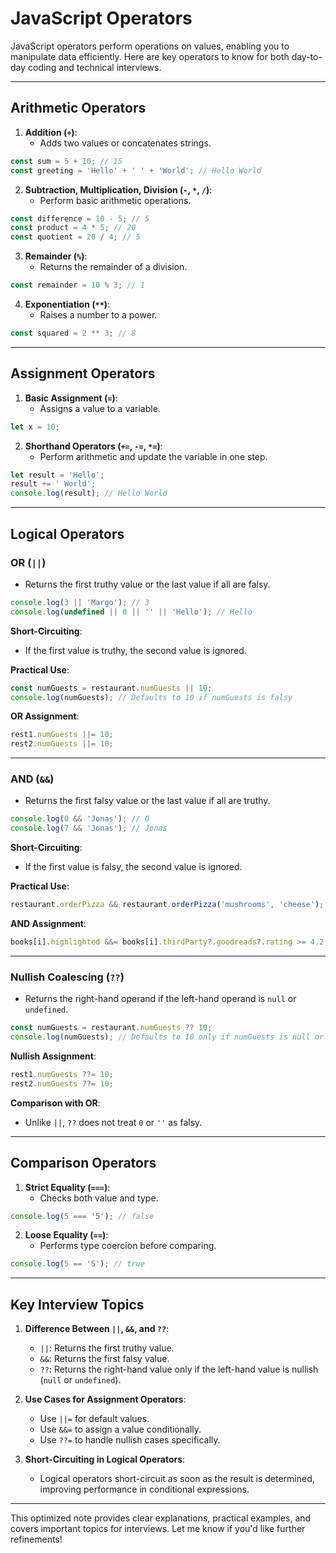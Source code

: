# JavaScript Operators

JavaScript operators perform operations on values, enabling you to manipulate data efficiently. Here are key operators to know for both day-to-day coding and technical interviews.

---

## Arithmetic Operators

1. **Addition (`+`)**:
   - Adds two values or concatenates strings.
```js
const sum = 5 + 10; // 15
const greeting = 'Hello' + ' ' + 'World'; // Hello World
```

2. **Subtraction, Multiplication, Division (`-`, `*`, `/`)**:
   - Perform basic arithmetic operations.
```js 
const difference = 10 - 5; // 5
const product = 4 * 5; // 20
const quotient = 20 / 4; // 5
```

3. **Remainder (`%`)**:
   - Returns the remainder of a division.
```js
const remainder = 10 % 3; // 1
```

4. **Exponentiation (`**`)**:
   - Raises a number to a power.
```js 
const squared = 2 ** 3; // 8
```

---

## Assignment Operators

1. **Basic Assignment (`=`)**:
   - Assigns a value to a variable.
```js
let x = 10;
```

2. **Shorthand Operators (`+=`, `-=`, `*=`)**:
   - Perform arithmetic and update the variable in one step.
```js
let result = 'Hello';
result += ' World';
console.log(result); // Hello World
```

---

## Logical Operators

### **OR (`||`)**
- Returns the first truthy value or the last value if all are falsy.
```js
console.log(3 || 'Margo'); // 3
console.log(undefined || 0 || '' || 'Hello'); // Hello
```

**Short-Circuiting**:
- If the first value is truthy, the second value is ignored.

**Practical Use**:
```js
const numGuests = restaurant.numGuests || 10;
console.log(numGuests); // Defaults to 10 if numGuests is falsy
```

**OR Assignment**:
```js
rest1.numGuests ||= 10;
rest2.numGuests ||= 10;
```

---

### **AND (`&&`)**
- Returns the first falsy value or the last value if all are truthy.
```js
console.log(0 && 'Jonas'); // 0
console.log(7 && 'Jonas'); // Jonas
```

**Short-Circuiting**:
- If the first value is falsy, the second value is ignored.

**Practical Use**:
```js 
restaurant.orderPizza && restaurant.orderPizza('mushrooms', 'cheese');
```

**AND Assignment**:
```js
books[i].highlighted &&= books[i].thirdParty?.goodreads?.rating >= 4.2;
```

---

### **Nullish Coalescing (`??`)**
- Returns the right-hand operand if the left-hand operand is `null` or `undefined`.
```js
const numGuests = restaurant.numGuests ?? 10;
console.log(numGuests); // Defaults to 10 only if numGuests is null or undefined
```

**Nullish Assignment**:
```js 
rest1.numGuests ??= 10;
rest2.numGuests ??= 10;
```

**Comparison with OR**:
- Unlike `||`, `??` does not treat `0` or `''` as falsy.

---

## Comparison Operators

1. **Strict Equality (`===`)**:
   - Checks both value and type.
```js
console.log(5 === '5'); // false
```

2. **Loose Equality (`==`)**:
   - Performs type coercion before comparing.
```js
console.log(5 == '5'); // true
```

---

## Key Interview Topics

1. **Difference Between `||`, `&&`, and `??`**:
   - `||`: Returns the first truthy value.
   - `&&`: Returns the first falsy value.
   - `??`: Returns the right-hand value only if the left-hand value is nullish (`null` or `undefined`).

2. **Use Cases for Assignment Operators**:
   - Use `||=` for default values.
   - Use `&&=` to assign a value conditionally.
   - Use `??=` to handle nullish cases specifically.

3. **Short-Circuiting in Logical Operators**:
   - Logical operators short-circuit as soon as the result is determined, improving performance in conditional expressions.

---

This optimized note provides clear explanations, practical examples, and covers important topics for interviews. Let me know if you'd like further refinements!
